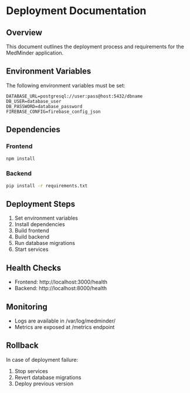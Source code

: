# Deployment Documentation

## Overview
This document outlines the deployment process and requirements for the MedMinder application.

## Environment Variables
The following environment variables must be set:
```
DATABASE_URL=postgresql://user:pass@host:5432/dbname
DB_USER=database_user
DB_PASSWORD=database_password
FIREBASE_CONFIG=firebase_config_json
```

## Dependencies
### Frontend
```bash
npm install
```

### Backend
```bash
pip install -r requirements.txt
```

## Deployment Steps
1. Set environment variables
2. Install dependencies
3. Build frontend
4. Build backend
5. Run database migrations
6. Start services

## Health Checks
- Frontend: http://localhost:3000/health
- Backend: http://localhost:8000/health

## Monitoring
- Logs are available in /var/log/medminder/
- Metrics are exposed at /metrics endpoint

## Rollback
In case of deployment failure:
1. Stop services
2. Revert database migrations
3. Deploy previous version
